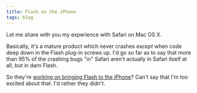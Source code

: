 ```yaml
---
title: Flash on the iPhone
tags: blog
---
```


Let me share with you my experience with Safari on Mac OS X.

Basically, it's a mature product which never crashes *except* when code deep down in the Flash plug-in screws up. I'd go so far as to say that more than 95% of the crashing bugs "in" Safari aren't actually in Safari itself at all, but in darn Flash.

So they're [working on bringing Flash to the iPhone](http://www.appleinsider.com/articles/09/01/31/adobe_apple_working_together_on_flash_for_iphone.html)? Can't say that I'm too excited about that. I'd rather they didn't.
